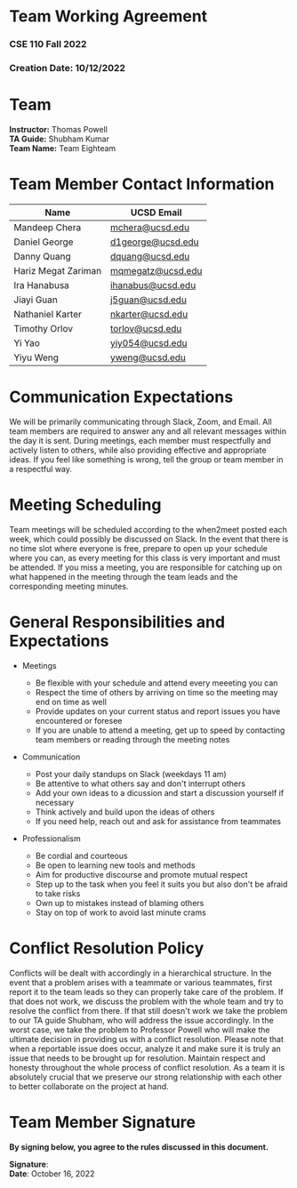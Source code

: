 # Team Working Agreement
### CSE 110 Fall 2022
### Creation Date: 10/12/2022

# Team
**Instructor:** Thomas Powell  
**TA Guide:** Shubham Kumar  
**Team Name:** Team Eighteam

# Team Member Contact Information

| Name                | UCSD Email        |
|---------------------|-------------------|
| Mandeep Chera       | mchera@ucsd.edu   |
| Daniel George       | d1george@ucsd.edu |
| Danny Quang         | dquang@ucsd.edu   |
| Hariz Megat Zariman | mqmegatz@ucsd.edu |
| Ira Hanabusa        | ihanabus@ucsd.edu |
| Jiayi Guan          | j5guan@ucsd.edu   |
| Nathaniel Karter    | nkarter@ucsd.edu  |
| Timothy Orlov       | torlov@ucsd.edu   |
| Yi Yao              | yiy054@ucsd.edu   |
| Yiyu Weng           | yweng@ucsd.edu    |

# Communication Expectations

We will be primarily communicating through Slack, Zoom, and Email. All team members are required to answer any and all relevant messages within the day it is sent. During meetings, each member must respectfully and actively listen to others, while also providing effective and appropriate ideas. If you feel like something is wrong, tell the group or team member in a respectful way.

# Meeting Scheduling

Team meetings will be scheduled according to the when2meet posted each week, which could possibly be discussed on Slack. In the event that there is no time slot where everyone is free, prepare to open up your schedule where you can, as every meeting for this class is very important and must be attended. If you miss a meeting, you are responsible for catching up on what happened in the meeting through the team leads and the corresponding meeting minutes.

# General Responsibilities and Expectations

- Meetings
  - Be flexible with your schedule and attend every meeeting you can
  - Respect the time of others by arriving on time so the meeting may end on time as well
  - Provide updates on your current status and report issues you have encountered or foresee
  - If you are unable to attend a meeting, get up to speed by contacting team members or reading through the meeting notes

- Communication
  - Post your daily standups on Slack (weekdays 11 am)
  - Be attentive to what others say and don't interrupt others
  - Add your own ideas to a dicussion and start a discussion yourself if necessary
  - Think actively and build upon the ideas of others
  - If you need help, reach out and ask for assistance from teammates

- Professionalism
  - Be cordial and courteous
  - Be open to learning new tools and methods
  - Aim for productive discourse and promote mutual respect
  - Step up to the task when you feel it suits you but also don't be afraid to take risks
  - Own up to mistakes instead of blaming others
  - Stay on top of work to avoid last minute crams

# Conflict Resolution Policy

Conflicts will be dealt with accordingly in a hierarchical structure. In the event that a problem arises with a teammate or various teammates, first report it to the team leads so they can properly take care of the problem. If that does not work, we discuss the problem with the whole team and try to resolve the conflict from there. If that still doesn't work we take the problem to our TA guide Shubham, who will address the issue accordingly. In the worst case, we take the problem to Professor Powell who will make the ultimate decision in providing us with a conflict resolution. Please note that when a reportable issue does occur, analyze it and make sure it is truly an issue that needs to be brought up for resolution. Maintain respect and honesty throughout the whole process of conflict resolution. As a team it is absolutely crucial that we preserve our strong relationship with each other to better collaborate on the project at hand.

# Team Member Signature

**By signing below, you agree to the rules discussed in this document.**

**Signature**: <YOUR NAME HERE>
<br/>
**Date**: October 16, 2022
